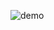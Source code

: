 
![demo](https://user-images.githubusercontent.com/100119316/230273326-35cf81ce-2d55-47b4-8aa8-5b480eb87391.gif)
